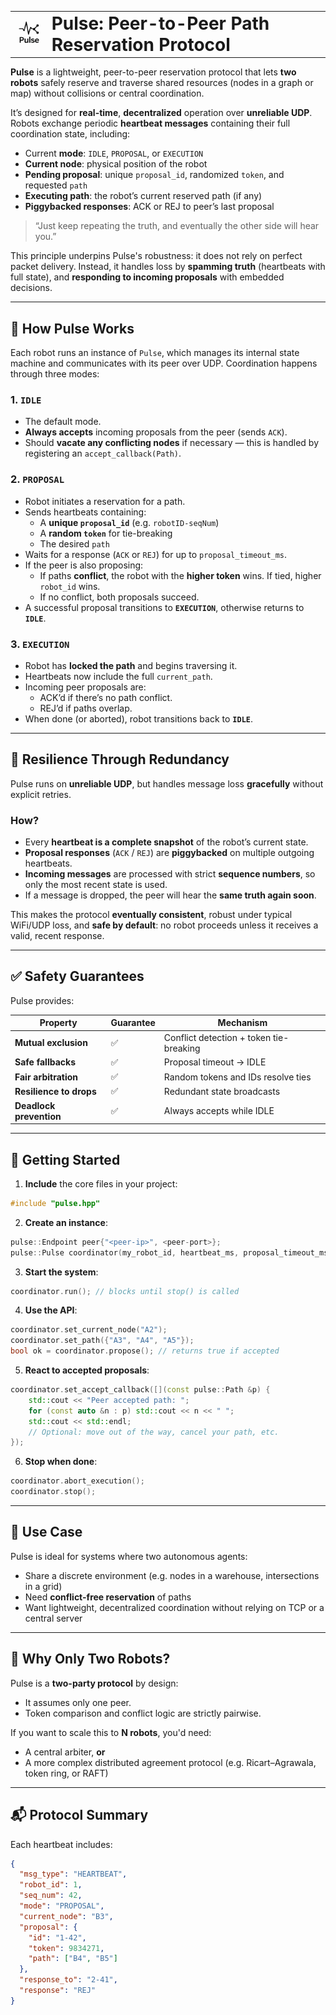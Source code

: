 <table align="center">
  <tr>
    <td><img src=".github/assets/logo.png" alt="Pulse Logo" width="80"></td>
    <td><h1 style="margin: 0;">Pulse: Peer-to-Peer Path Reservation Protocol</h1></td>
  </tr>
</table>

**Pulse** is a lightweight, peer-to-peer reservation protocol that lets **two robots** safely reserve and traverse shared resources (nodes in a graph or map) without collisions or central coordination.

It’s designed for **real-time**, **decentralized** operation over **unreliable UDP**. Robots exchange periodic **heartbeat messages** containing their full coordination state, including:

- Current **mode**: `IDLE`, `PROPOSAL`, or `EXECUTION`
- **Current node**: physical position of the robot
- **Pending proposal**: unique `proposal_id`, randomized `token`, and requested `path`
- **Executing path**: the robot’s current reserved path (if any)
- **Piggybacked responses**: ACK or REJ to peer’s last proposal

> “Just keep repeating the truth, and eventually the other side will hear you.”

This principle underpins Pulse's robustness: it does not rely on perfect packet delivery. Instead, it handles loss by **spamming truth** (heartbeats with full state), and **responding to incoming proposals** with embedded decisions.

---

## 🧠 How Pulse Works

Each robot runs an instance of `Pulse`, which manages its internal state machine and communicates with its peer over UDP. Coordination happens through three modes:

### 1. `IDLE`
- The default mode.
- **Always accepts** incoming proposals from the peer (sends `ACK`).
- Should **vacate any conflicting nodes** if necessary — this is handled by registering an `accept_callback(Path)`.

### 2. `PROPOSAL`
- Robot initiates a reservation for a path.
- Sends heartbeats containing:
  - A **unique `proposal_id`** (e.g. `robotID-seqNum`)
  - A **random `token`** for tie-breaking
  - The desired `path`
- Waits for a response (`ACK` or `REJ`) for up to `proposal_timeout_ms`.
- If the peer is also proposing:
  - If paths **conflict**, the robot with the **higher token** wins. If tied, higher `robot_id` wins.
  - If no conflict, both proposals succeed.
- A successful proposal transitions to **`EXECUTION`**, otherwise returns to **`IDLE`**.

### 3. `EXECUTION`
- Robot has **locked the path** and begins traversing it.
- Heartbeats now include the full `current_path`.
- Incoming peer proposals are:
  - ACK’d if there’s no path conflict.
  - REJ’d if paths overlap.
- When done (or aborted), robot transitions back to **`IDLE`**.

---

## 🔁 Resilience Through Redundancy

Pulse runs on **unreliable UDP**, but handles message loss **gracefully** without explicit retries.

### How?
- Every **heartbeat is a complete snapshot** of the robot’s current state.
- **Proposal responses** (`ACK` / `REJ`) are **piggybacked** on multiple outgoing heartbeats.
- **Incoming messages** are processed with strict **sequence numbers**, so only the most recent state is used.
- If a message is dropped, the peer will hear the **same truth again soon**.

This makes the protocol **eventually consistent**, robust under typical WiFi/UDP loss, and **safe by default**: no robot proceeds unless it receives a valid, recent response.

---

## ✅ Safety Guarantees

Pulse provides:

| Property             | Guarantee | Mechanism |
|----------------------|-----------|-----------|
| **Mutual exclusion** | ✅        | Conflict detection + token tie-breaking |
| **Safe fallbacks**   | ✅        | Proposal timeout → IDLE |
| **Fair arbitration** | ✅        | Random tokens and IDs resolve ties |
| **Resilience to drops** | ✅    | Redundant state broadcasts |
| **Deadlock prevention** | ✅    | Always accepts while IDLE |

---

## 🚀 Getting Started

1. **Include** the core files in your project:

```cpp
#include "pulse.hpp"
````

2. **Create an instance**:

```cpp
pulse::Endpoint peer{"<peer-ip>", <peer-port>};
pulse::Pulse coordinator(my_robot_id, heartbeat_ms, proposal_timeout_ms, my_port, peer);
```

3. **Start the system**:

```cpp
coordinator.run(); // blocks until stop() is called
```

4. **Use the API**:

```cpp
coordinator.set_current_node("A2");
coordinator.set_path({"A3", "A4", "A5"});
bool ok = coordinator.propose(); // returns true if accepted
```

5. **React to accepted proposals**:

```cpp
coordinator.set_accept_callback([](const pulse::Path &p) {
    std::cout << "Peer accepted path: ";
    for (const auto &n : p) std::cout << n << " ";
    std::cout << std::endl;
    // Optional: move out of the way, cancel your path, etc.
});
```

6. **Stop when done**:

```cpp
coordinator.abort_execution();
coordinator.stop();
```

---

## 🔧 Use Case

Pulse is ideal for systems where two autonomous agents:

* Share a discrete environment (e.g. nodes in a warehouse, intersections in a grid)
* Need **conflict-free reservation** of paths
* Want lightweight, decentralized coordination without relying on TCP or a central server

---

## 📡 Why Only Two Robots?

Pulse is a **two-party protocol** by design:

* It assumes only one peer.
* Token comparison and conflict logic are strictly pairwise.

If you want to scale this to **N robots**, you'd need:

* A central arbiter, **or**
* A more complex distributed agreement protocol (e.g. Ricart–Agrawala, token ring, or RAFT)

---

## 📬 Protocol Summary

Each heartbeat includes:

```json
{
  "msg_type": "HEARTBEAT",
  "robot_id": 1,
  "seq_num": 42,
  "mode": "PROPOSAL",
  "current_node": "B3",
  "proposal": {
    "id": "1-42",
    "token": 9834271,
    "path": ["B4", "B5"]
  },
  "response_to": "2-41",
  "response": "REJ"
}
```
